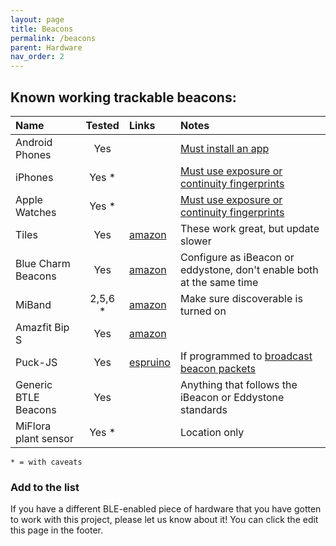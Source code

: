 ```yaml
---
layout: page
title: Beacons
permalink: /beacons
parent: Hardware
nav_order: 2
---
```


## Known working trackable beacons:

| Name                | Tested  | Links                                      | Notes                                                                |
|:--------------------|:-------:|:-------------------------------------------|:---------------------------------------------------------------------|
|Android Phones       | Yes     |                                            | [Must install an app](/beacons/apps)
|iPhones              | Yes *   |                                            | [Must use exposure or continuity fingerprints](/beacons/apps)
|Apple Watches        | Yes *   |                                            | [Must use exposure or continuity fingerprints](/beacons/apps)
|Tiles                | Yes     | [amazon](https://amzn.to/3h77T5f)          | These work great, but update slower
|Blue Charm Beacons   | Yes     | [amazon](https://amzn.to/2YGdA3w)          | Configure as iBeacon or eddystone, don't enable both at the same time
|MiBand               | 2,5,6 * | [amazon](https://amzn.to/3E8AJMh)          | Make sure discoverable is turned on
|Amazfit Bip S        | Yes     | [amazon](https://amzn.to/3C4DyMK)          |
|Puck-JS              | Yes     | [espruino](https://www.espruino.com/Puck.js) | If programmed to [broadcast beacon packets](https://gist.github.com/jptrsn/d6cb9b9cdbcd41f3500708f8b694cad2)
|Generic BTLE Beacons | Yes     |                                            | Anything that follows the iBeacon or Eddystone standards
|MiFlora plant sensor | Yes *   |                                            | Location only |

`* = with caveats`

### Add to the list

If you have a different BLE-enabled piece of hardware that you have gotten to work with this project, please let us know about it! You can click the edit this page in the footer.
